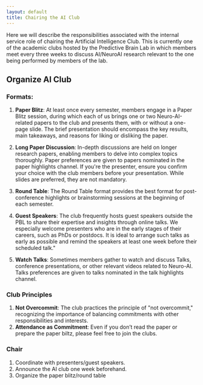 ```yaml
---
layout: default
title: Chairing the AI Club
---
```


Here we will describe the responsibilities associated with the internal service role of chairing the Artificial Intelligence Club. This is currently one of the academic clubs hosted by the Predictive Brain Lab in which members meet every three weeks to discuss AI/NeuroAI research relevant to the one being performed by members of the lab. 

## Organize AI Club

### Formats:

1. **Paper Blitz**: At least once every semester, members engage in a Paper Blitz session, during which each of us brings one or two Neuro-AI-related papers to the club and presents them, with or without a one-page slide. The brief presentation should encompass the key results, main takeaways, and reasons for liking or disliking the paper.

2. **Long Paper Discussion**: In-depth discussions are held on longer research papers, enabling members to delve into complex topics thoroughly. Paper preferences are given to papers nominated in the paper highlights channel. If you're the presenter, ensure you confirm your choice with the club members before your presentation. While slides are preferred, they are not mandatory.

3. **Round Table**: The Round Table format provides the best format for post-conference highlights or brainstorming sessions at the beginning of each semester.

4. **Guest Speakers**:  The club frequently hosts guest speakers outside the PBL to share their expertise and insights through online talks. We especially welcome presenters who are in the early stages of their careers, such as PhDs or postdocs. It is ideal to arrange such talks as early as possible and remind the speakers at least one week before their scheduled talk."

5. **Watch Talks**: Sometimes members gather to watch and discuss Talks, conference presentations, or other relevant videos related to Neuro-AI. Talks preferences are given to talks nominated in the talk highlights channel.

### Club Principles
  1.	**Not Overcommit**: The club practices the principle of "not overcommit," recognizing the importance of balancing commitments with other responsibilities and interests.
  2.	**Attendance as Commitment**:  Even if you don’t read the paper or prepare the paper biltz, please feel free to join the clubs. 

### Chair

1.	Coordinate with presenters/guest speakers.
2.	Announce the AI club one week beforehand.
3.	Organize the paper blitz/round table 



